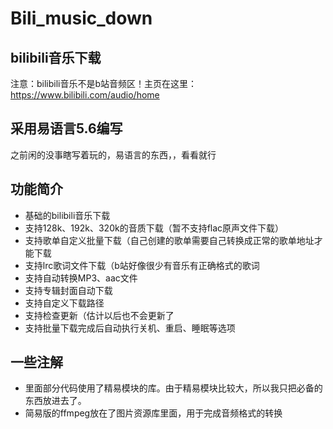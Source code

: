 # Bili_music_down
bilibili音乐下载
---
注意：bilibili音乐不是b站音频区！主页在这里：https://www.bilibili.com/audio/home
## 采用易语言5.6编写
之前闲的没事瞎写着玩的，易语言的东西，，看看就行
## 功能简介
+ 基础的bilibili音乐下载
+ 支持128k、192k、320k的音质下载（暂不支持flac原声文件下载）
+ 支持歌单自定义批量下载（自己创建的歌单需要自己转换成正常的歌单地址才能下载
+ 支持lrc歌词文件下载（b站好像很少有音乐有正确格式的歌词
+ 支持自动转换MP3、aac文件
+ 支持专辑封面自动下载
+ 支持自定义下载路径
+ 支持检查更新（估计以后也不会更新了
+ 支持批量下载完成后自动执行关机、重启、睡眠等选项
## 一些注解
+ 里面部分代码使用了精易模块的库。由于精易模块比较大，所以我只把必备的东西放进去了。
+ 简易版的ffmpeg放在了图片资源库里面，用于完成音频格式的转换
